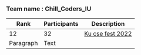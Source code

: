 ### Team name : Chill_Coders_IU

| Rank | Participants | Description | 
| ----------- | ----------- | ----------- | 
| 12 | 32 | [Ku cse fest 2022](https://toph.co/contests/training/tkl9pz3/standings?fbclid=IwAR1wEbDAGNW0Ez1_-i3Jt1Ax3xOFVrsX7bboxwjUcZyrDdszlkFGe5QrbfA) |
| Paragraph | Text |